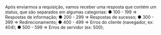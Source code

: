 Após enviarmos a requisição, vamos receber uma resposta que contém um status, que são separados em algumas categorias: ● 100 - 199 => Respostas de informação; ● 200 - 299 => Respostas de sucesso; ● 300 - 399 => Redirecionamento; ● 400 - 499 => Erros do cliente (navegador, ex: 404); ● 500 - 599 => Erros de servidor (ex: 500);